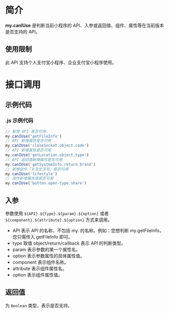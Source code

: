 
# 简介
**my.canIUse** 是判断当前小程序的 API、入参或返回值、组件、属性等在当前版本是否支持的 API。

## 使用限制
此 API 支持个人支付宝小程序、企业支付宝小程序使用。

# 接口调用

## 示例代码

### .js 示例代码

```javascript
// 新增 API 是否可用
my.canIUse('getFileInfo')
// API 新增属性是否可用
my.canIUse('closeSocket.object.code')
// API 新增属性是否可用
my.canIUse('getLocation.object.type')
// API 返回值新增属性是否可用
my.canIUse('getSystemInfo.return.brand')
// 新增组件「关注生活号」是否可用
my.canIUse('lifestyle')
// 组件新增属性值是否可用
my.canIUse('button.open-type.share')
```

## 入参
参数使用 `${API}.${type}.${param}.${option}` 或者 `${component}.${attribute}.${option}` 方式来调用。

- API 表示 API 的名称，不包括 my. 的名称。例如：您想判断 my.getFileInfo，您只需传入 getFileInfo 即可。
- type 取值 object/return/callback 表示 API 的判断类型。
- param 表示参数的某一个属性名。
- option 表示参数属性的具体属性值。
- component 表示组件名称。
- attribute 表示组件属性名。
- option 表示组件属性值。

## 返回值
为 `Boolean` 类型，表示是否支持。
